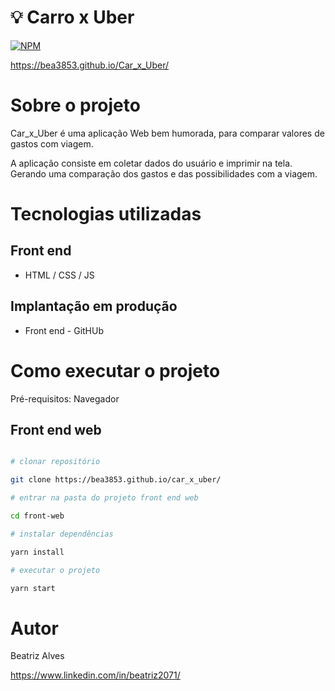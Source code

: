 # :bulb: Carro x Uber

[![NPM](https://img.shields.io/npm/l/react)](https://github.com/bea3853/car_x_uber/blob/master/LICENSE)

  https://bea3853.github.io/Car_x_Uber/

#  Sobre o projeto

  


Car_x_Uber é uma aplicação Web bem humorada, para comparar valores de gastos com viagem. 

  

A aplicação consiste em coletar dados do usuário e imprimir na tela. Gerando uma comparação dos gastos e das possibilidades com a viagem. 

  

#  Tecnologias utilizadas


##  Front end

- HTML / CSS / JS 


##  Implantação em produção

- Front end  -  GitHUb



  

#  Como executar o projeto


Pré-requisitos: Navegador

  

##  Front end web



  

```bash

# clonar repositório

git clone https://bea3853.github.io/car_x_uber/

# entrar na pasta do projeto front end web

cd front-web

# instalar dependências

yarn install

# executar o projeto

yarn start

```

  

#  Autor

  

Beatriz Alves 

  

https://www.linkedin.com/in/beatriz2071/



